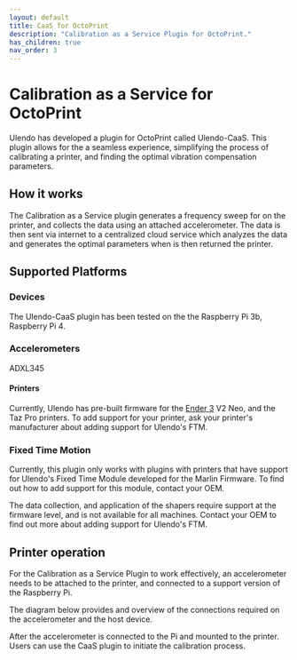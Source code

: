 ```yaml
---
layout: default
title: CaaS for OctoPrint
description: "Calibration as a Service Plugin for OctoPrint."
has_children: true
nav_order: 3
---
```


# Calibration as a Service for OctoPrint
Ulendo has developed a plugin for OctoPrint called Ulendo-CaaS. This plugin allows for the a seamless experience, simplifying the process of calibrating a printer, and finding the optimal vibration compensation parameters.
 

## How it works
The  Calibration as a Service plugin generates a frequency sweep for on the printer, and collects the data using an attached accelerometer. The data is then sent via internet to a centralized cloud service which analyzes the data and generates the optimal parameters when is then returned the printer.

## Supported Platforms

### Devices
The Ulendo-CaaS plugin has been tested on the the Raspberry Pi 3b, Raspberry Pi 4.  

### Accelerometers
ADXL345

#### Printers
Currently, Ulendo has pre-built firmware for the [Ender 3] V2 Neo, and the Taz Pro printers. To add support for your printer, ask your printer's manufacturer about adding support for Ulendo's FTM.


### Fixed Time Motion
Currently, this plugin only works with plugins with printers that have support for Ulendo's Fixed Time Module developed for the Marlin Firmware. To find out how to add support for this module, contact your OEM.

The data collection, and application of the shapers require support at the firmware level, and is not available for all machines. Contact your OEM to find out more about adding support for Ulendo's FTM.


## Printer operation
For the Calibration as a Service Plugin to work effectively, an accelerometer needs to be attached to the printer, and connected to a support version of the Raspberry Pi. 

The diagram below provides and overview of the connections required on the accelerometer and the host device. 

After the accelerometer is connected to the Pi and mounted to the printer. Users can use the CaaS plugin to initiate the calibration process. 


[Ulendo-CaaS]: https://just-the-docs.github.io/just-the-docs/
[Ulendo-CaaS Github]: https://github.com/S2AUlendo/UlendoCaaS
[Ender 3]: https://github.com/S2AUlendo/Ender3-FT